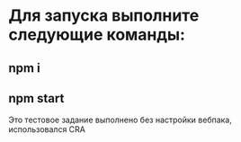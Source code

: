 # Для запуска выполните следующие команды:

## npm i

## npm start

Это тестовое задание выполнено без настройки вебпака, использовался CRA
